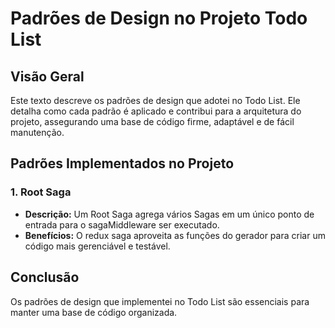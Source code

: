 # Padrões de Design no Projeto Todo List

## Visão Geral

Este texto descreve os padrões de design que adotei no Todo List. Ele detalha como cada padrão é aplicado e contribui para a arquitetura do projeto, assegurando uma base de código firme, adaptável e de fácil manutenção.

## Padrões Implementados no Projeto

### 1. Root Saga

- **Descrição:** Um Root Saga agrega vários Sagas em um único ponto de entrada para o sagaMiddleware ser executado.
- **Benefícios:** O redux saga aproveita as funções do gerador para criar um código mais gerenciável e testável.

## Conclusão

Os padrões de design que implementei no Todo List são essenciais para manter uma base de código organizada.
